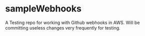 # sampleWebhooks
A Testing repo for working with Github webhooks in AWS.
Will be committing useless changes very frequently for testing.
